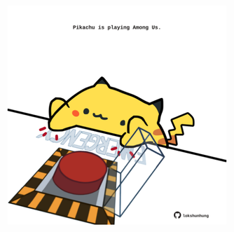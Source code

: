 <!-- built at 06/05/2022, 12:01:24 UTC -->
<p align="center">
  <img width="500" height="500" src="./ReadmeImage.svg">
</p>
